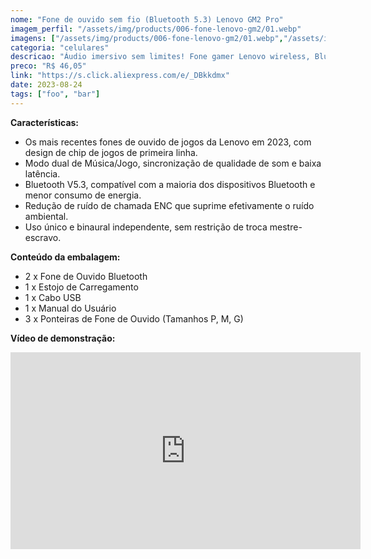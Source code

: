 ```yaml
---
nome: "Fone de ouvido sem fio (Bluetooth 5.3) Lenovo GM2 Pro"
imagem_perfil: "/assets/img/products/006-fone-lenovo-gm2/01.webp"
imagens: ["/assets/img/products/006-fone-lenovo-gm2/01.webp","/assets/img/products/006-fone-lenovo-gm2/08.png","/assets/img/products/006-fone-lenovo-gm2/02.png","/assets/img/products/006-fone-lenovo-gm2/03.png","/assets/img/products/006-fone-lenovo-gm2/04.png","/assets/img/products/006-fone-lenovo-gm2/05.png","/assets/img/products/006-fone-lenovo-gm2/06.png","/assets/img/products/006-fone-lenovo-gm2/07.png"]
categoria: "celulares"
descricao: "Áudio imersivo sem limites! Fone gamer Lenovo wireless, Bluetooth 5.3, para uma experiência sonora épica e jogos cativantes, tudo livre de fios."
preco: "R$ 46,05"
link: "https://s.click.aliexpress.com/e/_DBkkdmx"
date: 2023-08-24
tags: ["foo", "bar"]
---
```


**Características:**

- Os mais recentes fones de ouvido de jogos da Lenovo em 2023, com design de chip de jogos de primeira linha.
- Modo dual de Música/Jogo, sincronização de qualidade de som e baixa latência.
- Bluetooth V5.3, compatível com a maioria dos dispositivos Bluetooth e menor consumo de energia.
- Redução de ruído de chamada ENC que suprime efetivamente o ruído ambiental.
- Uso único e binaural independente, sem restrição de troca mestre-escravo.

**Conteúdo da embalagem:**
- 2 x Fone de Ouvido Bluetooth
- 1 x Estojo de Carregamento
- 1 x Cabo USB
- 1 x Manual do Usuário
- 3 x Ponteiras de Fone de Ouvido (Tamanhos P, M, G)

**Vídeo de demonstração:**
<iframe 
  width="560"
  height="315"
  style="display:block"
  src="https://video.aliexpress-media.com/play/u/ae_sg_item/2206470254651/p/1/e/6/t/10301/1100151969682.mp4"
  frameborder="0"
  allow="accelerometer; autoplay; encrypted-media; gyroscope; picture-in-picture"
  allowfullscreen>
  
</iframe>